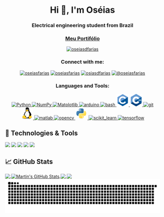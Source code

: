 <!-- More info, tips and tricks for making GitHub Profile README can be found in my article at https://towardsdatascience.com/build-a-stunning-readme-for-your-github-profile-9b80434fe5d7 -->
<!-- 
[![Header](https://raw.githubusercontent.com/MartinHeinz/MartinHeinz/master/readme_header.png "Header")](https://martinheinz.dev/)
-->

<!-- 
# Hello, folks! <img src="https://raw.githubusercontent.com/MartinHeinz/MartinHeinz/master/wave.gif" width="30px">
-->

<!-- 
My name is Martin Heinz and I'm a software developer/DevOps engineer. I'm from Slovakia, living in Bratislava and currently working at IBM. You can find me on [![Twitter][1.2]][1],  or on [![LinkedIn][3.2]][3].
-->

<!-- 
## &#x270d; Blog & Writing
-->

<!-- 
Apart from coding, I also maintain a blog - you can find my articles on my website at [martinheinz.dev](https://martinheinz.dev/) as well as on [Medium](https://medium.com/@martin.heinz) and [DEV.to](https://dev.to/martinheinz).

-->

<!-- start - Customize whith  https://rahuldkjain.github.io/gh-profile-readme-generator/ -->

<h1 align="center">Hi 👋, I'm Oséias</h1>
<h3 align="center">Electrical engineering student from Brazil</h3>

<h3 align="center"><a href="https://oseiasdfarias.github.io/portifolio/" target="_blank"> Meu Portifólio </a></h3>


<p align="center"> <a href="https://github.com/ryo-ma/github-profile-trophy"><img src="https://github-profile-trophy.vercel.app/?username=oseiasdfarias&title=MultiLanguage,Commits,Repositories,Stars,Followers,PullRequest&theme=dracula" alt="oseiasdfarias" /></a> </p>

<h3 align="center">Connect with me:</h3>
<p align="center">
  <a href="https://oseiasdfarias.github.io" target="blank"><img align="center" src="https://cdn.worldvectorlogo.com/logos/portfolio.svg" alt="oseiasfarias" height="30" width="40" /></a>
<a href="https://linkedin.com/in/oseiasfarias" target="blank"><img align="center" src="https://raw.githubusercontent.com/rahuldkjain/github-profile-readme-generator/master/src/images/icons/Social/linked-in-alt.svg" alt="oseiasfarias" height="30" width="40" /></a>
<a href="https://kaggle.com/osiasdfarias" target="blank"><img align="center" src="https://raw.githubusercontent.com/rahuldkjain/github-profile-readme-generator/master/src/images/icons/Social/kaggle.svg" alt="osiasdfarias" height="30" width="40" /></a>
<a href="https://medium.com/@oseiasfarias" target="blank"><img align="center" src="https://raw.githubusercontent.com/rahuldkjain/github-profile-readme-generator/master/src/images/icons/Social/medium.svg" alt="@oseiasfarias" height="30" width="40" /></a>
</p>

<h3 align="center">Languages and Tools:</h3>
<p align="center"> <a href="https://www.python.org/" target="_blank"> <img src="https://cdn.worldvectorlogo.com/logos/python-5.svg" alt="Python" width="40" height="40"/> </a> <a href="https://numpy.org/" target="_blank"> <img src="https://cdn.worldvectorlogo.com/logos/numpy-1.svg" alt="NumPy" width="40" height="40"/> </a> <a href="https://matplotlib.org/" target="_blank"> <img src="https://seeklogo.com/images/M/matplotlib-logo-7676870AC0-seeklogo.com.png" alt="Matplotlib" width="40" height="40"/> </a> <a href="https://www.arduino.cc/" target="_blank"> <img src="https://cdn.worldvectorlogo.com/logos/arduino-1.svg" alt="arduino" width="40" height="40"/> </a> <a href="https://www.gnu.org/software/bash/" target="_blank"> <img src="https://www.vectorlogo.zone/logos/gnu_bash/gnu_bash-icon.svg" alt="bash" width="40" height="40"/> </a> <a href="https://www.cprogramming.com/" target="_blank"> <img src="https://raw.githubusercontent.com/devicons/devicon/master/icons/c/c-original.svg" alt="c" width="40" height="40"/> </a> <a href="https://www.w3schools.com/cpp/" target="_blank"> <img src="https://raw.githubusercontent.com/devicons/devicon/master/icons/cplusplus/cplusplus-original.svg" alt="cplusplus" width="40" height="40"/> </a> <a href="https://git-scm.com/" target="_blank"> <img src="https://www.vectorlogo.zone/logos/git-scm/git-scm-icon.svg" alt="git" width="40" height="40"/> </a> <a href="https://www.linux.org/" target="_blank"> <img src="https://raw.githubusercontent.com/devicons/devicon/master/icons/linux/linux-original.svg" alt="linux" width="40" height="40"/> </a> <a href="https://www.mathworks.com/" target="_blank"> <img src="https://upload.wikimedia.org/wikipedia/commons/2/21/Matlab_Logo.png" alt="matlab" width="40" height="40"/> </a> <a href="https://opencv.org/" target="_blank"> <img src="https://www.vectorlogo.zone/logos/opencv/opencv-icon.svg" alt="opencv" width="40" height="40"/> </a> <a href="https://www.python.org" target="_blank"> <img src="https://raw.githubusercontent.com/devicons/devicon/master/icons/python/python-original.svg" alt="python" width="40" height="40"/> </a> <a href="https://scikit-learn.org/" target="_blank"> <img src="https://upload.wikimedia.org/wikipedia/commons/0/05/Scikit_learn_logo_small.svg" alt="scikit_learn" width="40" height="40"/> </a> <a href="https://www.tensorflow.org" target="_blank"> <img src="https://www.vectorlogo.zone/logos/tensorflow/tensorflow-icon.svg" alt="tensorflow" width="40" height="40"/> </a> </p>

<!-- finally -  Customize whith  https://rahuldkjain.github.io/gh-profile-readme-generator/ -->


## 🔧 Technologies & Tools
![](https://img.shields.io/badge/OS-Linux-informational?style=flat&logo=linux&logoColor=white&color=2bbc8a)
![](https://img.shields.io/badge/Code-Python-informational?style=flat&logo=python&logoColor=white&color=2bbc8a)
![](https://img.shields.io/badge/Code-C-informational?style=flat&logo=go&logoColor=white&color=2bbc8a)
![](https://img.shields.io/badge/Shell-Bash-informational?style=flat&logo=gnu-bash&logoColor=white&color=2bbc8a)
![](https://img.shields.io/badge/Code-C++-informational?style=flat&logo=kubernetes&logoColor=white&color=2bbc8a)

## &#x1f4c8; GitHub Stats

<div>
<a href="https://github.com/Oseiasdfarias/Oseiasdfarias">
  <img align="center" src="https://github-readme-stats.vercel.app/api/top-langs/?username=Oseiasdfarias&hide=java,html&title_color=ffffff&text_color=c9cacc&icon_color=2bbc8a&bg_color=1d1f21" />
</a>
<a href="https://github.com/Oseiasdfarias/Oseiasdfarias">
  <img align="center" src="https://github-readme-stats.vercel.app/api?username=Oseiasdfarias&show_icons=true&line_height=27&count_private=true&title_color=ffffff&text_color=c9cacc&icon_color=2bbc8a&bg_color=1d1f21" alt="Martin's GitHub Stats" />
</a>

<a href="https://github.com/raphateixeira/LabVirtual">
  <img align="center" src="https://github-readme-stats.vercel.app/api/pin/?username=raphateixeira&repo=LabVirtual&title_color=ffffff&text_color=c9cacc&icon_color=2bbc8a&bg_color=1d1f21" />
</a>


<a href="https://github.com/Oseiasdfarias/jupyter_notebboks_posts_medium">
  <img align="center" src="https://github-readme-stats.vercel.app/api/pin/?username=Oseiasdfarias&repo=jupyter_notebboks_posts_medium&title_color=ffffff&text_color=c9cacc&icon_color=2bbc8a&bg_color=1d1f21" />
</a>    
</div>
<!-- links to social media icons -->

<!-- SNAKE INIT -->


<div>
    <img src="https://raw.githubusercontent.com/Oseiasdfarias/Oseiasdfarias/output/github-contribution-grid-snake-dark.svg" />
</div>

 
<!-- SNAKE END -->

<!-- icons with padding -->

[1.1]: http://i.imgur.com/tXSoThF.png (twitter icon with padding)
[2.1]: http://i.imgur.com/0o48UoR.png (github icon with padding)

<!-- icons without padding -->

[1.2]: http://i.imgur.com/wWzX9uB.png (twitter icon without padding)
[2.2]: http://i.imgur.com/9I6NRUm.png (github icon without padding)
[3.2]: https://raw.githubusercontent.com/MartinHeinz/MartinHeinz/master/linkedin-3-16.png (LinkedIn icon without padding)


<!-- links to your social media accounts -->

[1]: https://twitter.com/Martin_Heinz_
[2]: https://github.com/MartinHeinz
[3]: https://www.linkedin.com/in/heinz-martin/


<!-- Resources -->
<!-- Icons: https://simpleicons.org/ -->
<!-- GitHub Stats: https://github.com/anuraghazra/github-readme-stats -->
<!-- Emojis: https://emojipedia.org/emoji/ -->
<!-- HTML Emojis: https://www.fileformat.info/index.htm -->
<!-- Shields: https://shields.io/ -->
<!-- Awesome GitHub Profile README: https://github.com/abhisheknaiidu/awesome-github-profile-readme -->
